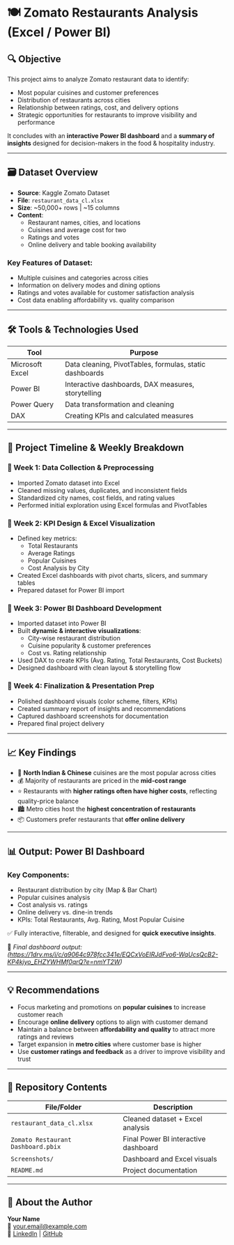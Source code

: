 # 🍽️ Zomato Restaurants Analysis (Excel / Power BI)

## 🔍 Objective
This project aims to analyze Zomato restaurant data to identify:

- Most popular cuisines and customer preferences  
- Distribution of restaurants across cities  
- Relationship between ratings, cost, and delivery options  
- Strategic opportunities for restaurants to improve visibility and performance  

It concludes with an **interactive Power BI dashboard** and a **summary of insights** designed for decision-makers in the food & hospitality industry.  

---

## 🗃️ Dataset Overview
- **Source**: Kaggle Zomato Dataset  
- **File**: `restaurant_data_cl.xlsx`  
- **Size**: ~50,000+ rows | ~15 columns  
- **Content**:  
  - Restaurant names, cities, and locations  
  - Cuisines and average cost for two  
  - Ratings and votes  
  - Online delivery and table booking availability  

### Key Features of Dataset:
- Multiple cuisines and categories across cities  
- Information on delivery modes and dining options  
- Ratings and votes available for customer satisfaction analysis  
- Cost data enabling affordability vs. quality comparison  

---

## 🛠️ Tools & Technologies Used
| Tool            | Purpose |
|-----------------|---------|
| Microsoft Excel | Data cleaning, PivotTables, formulas, static dashboards |
| Power BI        | Interactive dashboards, DAX measures, storytelling |
| Power Query     | Data transformation and cleaning |
| DAX             | Creating KPIs and calculated measures |

---

## 📆 Project Timeline & Weekly Breakdown

### 🔹 Week 1: Data Collection & Preprocessing
- Imported Zomato dataset into Excel  
- Cleaned missing values, duplicates, and inconsistent fields  
- Standardized city names, cost fields, and rating values  
- Performed initial exploration using Excel formulas and PivotTables  

### 🔹 Week 2: KPI Design & Excel Visualization
- Defined key metrics:  
  - Total Restaurants  
  - Average Ratings  
  - Popular Cuisines  
  - Cost Analysis by City  
- Created Excel dashboards with pivot charts, slicers, and summary tables  
- Prepared dataset for Power BI import  

### 🔹 Week 3: Power BI Dashboard Development
- Imported dataset into Power BI  
- Built **dynamic & interactive visualizations**:  
  - City-wise restaurant distribution  
  - Cuisine popularity & customer preferences  
  - Cost vs. Rating relationship  
- Used DAX to create KPIs (Avg. Rating, Total Restaurants, Cost Buckets)  
- Designed dashboard with clean layout & storytelling flow  

### 🔹 Week 4: Finalization & Presentation Prep
- Polished dashboard visuals (color scheme, filters, KPIs)  
- Created summary report of insights and recommendations  
- Captured dashboard screenshots for documentation  
- Prepared final project delivery  

---

## 📈 Key Findings
- 🍲 **North Indian & Chinese** cuisines are the most popular across cities  
- 💰 Majority of restaurants are priced in the **mid-cost range**  
- ⭐ Restaurants with **higher ratings often have higher costs**, reflecting quality-price balance  
- 🏙️ Metro cities host the **highest concentration of restaurants**  
- 📦 Customers prefer restaurants that **offer online delivery**  

---

## 📊 Output: Power BI Dashboard
### Key Components:
- Restaurant distribution by city (Map & Bar Chart)  
- Popular cuisines analysis  
- Cost analysis vs. ratings  
- Online delivery vs. dine-in trends  
- KPIs: Total Restaurants, Avg. Rating, Most Popular Cuisine  

✅ Fully interactive, filterable, and designed for **quick executive insights**.  

📸 *Final dashboard output: (https://1drv.ms/i/c/a9064c978fcc341e/EQCxVoEIRJdFvo6-WqUcsQcB2-KP4kjyo_EHZYWHMf0qrQ?e=nmYT2W)*  

---

## 💡 Recommendations
- Focus marketing and promotions on **popular cuisines** to increase customer reach  
- Encourage **online delivery** options to align with customer demand  
- Maintain a balance between **affordability and quality** to attract more ratings and reviews  
- Target expansion in **metro cities** where customer base is higher  
- Use **customer ratings and feedback** as a driver to improve visibility and trust  

---

## 📂 Repository Contents
| File/Folder                         | Description |
|-------------------------------------|-------------|
| `restaurant_data_cl.xlsx`           | Cleaned dataset + Excel analysis |
| `Zomato Restaurant Dashboard.pbix`  | Final Power BI interactive dashboard |
| `Screenshots/`                      | Dashboard and Excel visuals |
| `README.md`                         | Project documentation |

---

## 👤 About the Author
**Your Name**  
📧 your.email@example.com  
🔗 [LinkedIn](#) | [GitHub](#)  

